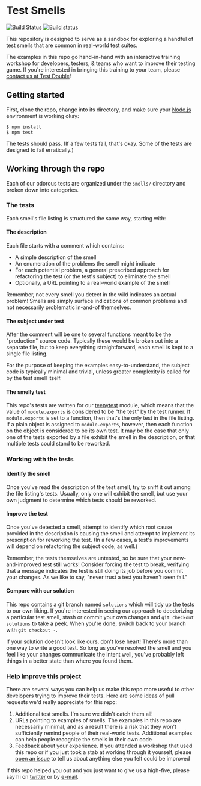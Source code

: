 # Test Smells

[![Build Status](https://travis-ci.org/testdouble/test-smells.svg?branch=master)](https://travis-ci.org/testdouble/test-smells)
[![Build status](https://ci.appveyor.com/api/projects/status/4bj4uiu7q894scg2/branch/master?svg=true)](https://ci.appveyor.com/project/searls/test-smells/branch/master)

This repository is designed to serve as a sandbox for exploring a handful of test
smells that are common in real-world test suites.

The examples in this repo go hand-in-hand with an interactive training workshop
for developers, testers, & teams who want to improve their testing game. If
you're interested in bringing this training to your team, please [contact us at
Test Double](mailto:hello+testsmells@testdouble.com)!

## Getting started

First, clone the repo, change into its directory, and make sure your
[Node.js](http://nodejs.org) environment is working okay:

```
$ npm install
$ npm test
```

The tests should pass. (If a few tests fail, that's okay. Some of the tests are
designed to fail erratically.)

## Working through the repo

Each of our odorous tests are organized under the `smells/` directory and broken
down into categories.

### The tests

Each smell's file listing is structured the same way, starting with:

#### The description

Each file starts with a comment which contains:

* A simple description of the smell
* An enumeration of the problems the smell might indicate
* For each potential problem, a general prescribed approach for refactoring the
test (or the test's subject) to eliminate the smell
* Optionally, a URL pointing to a real-world example of the smell

Remember, not every smell you detect in the wild indicates an actual problem!
Smells are simply surface indications of common problems and not necessarily
problematic in-and-of themselves.

#### The subject under test

After the comment will be one to several functions meant to be the "production"
source code. Typically these would be broken out into a separate file, but to
keep everything straightforward, each smell is kept to a single file listing.

For the purpose of keeping the examples easy-to-understand, the subject code is
typically minimal and trivial, unless greater complexity is called for by the
test smell itself.

#### The smelly test

This repo's tests are written for our
[teenytest](https://github.com/testdouble/teenytest) module, which means that
the value of `module.exports` is considered to be "the test" by the test runner.
If `module.exports` is set to a function, then that's the only test in the file
listing. If a plain object is assigned to `module.exports`, however, then each
function on the object is considered to be its own test. It may be the case that only
one of the tests exported by a file exhibit the smell in the description, or that
multiple tests could stand to be reworked.

### Working with the tests

#### Identify the smell

Once you've read the description of the test smell, try to sniff it out among the
file listing's tests. Usually, only one will exhibit the smell, but use your own
judgment to determine which tests should be reworked.

#### Improve the test

Once you've detected a smell, attempt to identify which root cause provided in
the description is causing the smell and attempt to implement its prescription
for reworking the test. (In a few cases, a test's improvements will depend on
refactoring the subject code, as well.)

Remember, the tests themselves are untested, so be sure that your
new-and-improved test still works! Consider forcing the test to break, verifying
that a message indicates the test is still doing its job before you commit your
changes. As we like to say, "never trust a test you haven't seen fail."

#### Compare with our solution

This repo contains a git branch named `solutions` which will tidy up the tests to
our own liking. If you're interested in seeing our approach to deodorizing a
particular test smell, stash or commit your own changes and `git checkout
solutions` to take a peek. When you're done, switch back to your branch with `git
checkout -`.

If your solution doesn't look like ours, don't lose heart! There's more than one
way to write a good test. So long as you've resolved the smell and you feel like
your changes communicate the intent well, you've probably left things in a better
state than where you found them.

### Help improve this project

There are several ways you can help us make this repo more useful to other
developers trying to improve their tests. Here are some ideas of pull requests
we'd really appreciate for this repo:

1. Additional test smells. I'm sure we didn't catch them all!
2. URLs pointing to examples of smells. The examples in this repo are necessarily
minimal, and as a result there is a risk that they won't sufficiently remind
people of their real-world tests. Additional examples can help people recognize
the smells in their own code
3. Feedback about your experience. If you attended a workshop that used this repo
or if you just took a stab at working through it yourself, please [open an
issue](https://github.com/testdouble/test-smells/issues/new) to tell us about
anything else you felt could be improved

If this repo helped you out and you just want to give us a high-five, please say
hi on [twitter](https://twitter.com/testdouble) or by
[e-mail](mailto:hello@testdouble.com).
